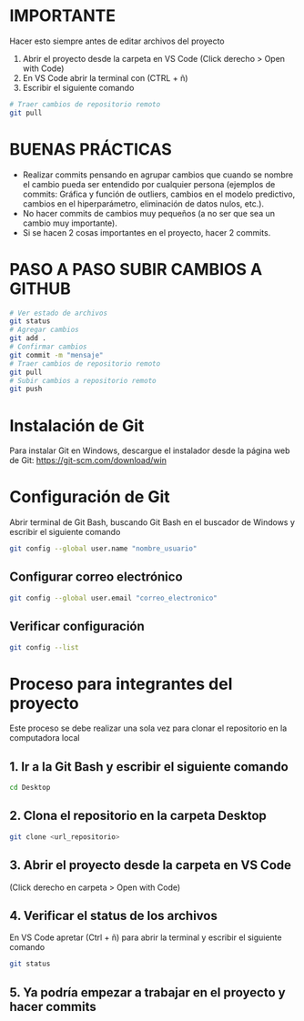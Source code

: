 # IMPORTANTE
Hacer esto siempre antes de editar archivos del proyecto
1. Abrir el proyecto desde la carpeta en VS Code (Click derecho > Open with Code)
2. En VS Code abrir la terminal con (CTRL + ñ)
3. Escribir el siguiente comando
```bash
# Traer cambios de repositorio remoto
git pull
```
# BUENAS PRÁCTICAS
* Realizar commits pensando en agrupar cambios que cuando se nombre el cambio pueda ser entendido por cualquier persona (ejemplos de commits: Gráfica y función de outliers, cambios en el modelo predictivo, cambios en el hiperparámetro, eliminación de datos nulos, etc.).
* No hacer commits de cambios muy pequeños (a no ser que sea un cambio muy importante).
* Si se hacen 2 cosas importantes en el proyecto, hacer 2 commits.


# PASO A PASO SUBIR CAMBIOS  A GITHUB
```bash
# Ver estado de archivos
git status
# Agregar cambios
git add . 
# Confirmar cambios
git commit -m "mensaje"
# Traer cambios de repositorio remoto
git pull
# Subir cambios a repositorio remoto
git push 
```


# Instalación de Git
Para instalar Git en Windows, descargue el instalador desde la página web de Git: https://git-scm.com/download/win




# Configuración de Git 
Abrir terminal de Git Bash, buscando Git Bash en el buscador de Windows y escribir el siguiente comando
```bash
git config --global user.name "nombre_usuario"
```
## Configurar correo electrónico
```bash
git config --global user.email "correo_electronico"
```
## Verificar configuración
```bash
git config --list
```




# Proceso para integrantes del proyecto
Este proceso se debe realizar una sola vez para clonar el repositorio en la computadora local

## 1. Ir a la Git Bash y escribir el siguiente comando
```bash
cd Desktop
```
## 2. Clona el repositorio en la carpeta Desktop
```bash
git clone <url_repositorio>
```
## 3. Abrir el proyecto desde la carpeta en VS Code
(Click derecho en carpeta > Open with Code)

## 4. Verificar el status de los archivos
En VS Code apretar (Ctrl + ñ) para abrir la terminal y escribir el siguiente comando
```bash
git status
```
## 5. Ya podría empezar a trabajar en el proyecto y hacer commits